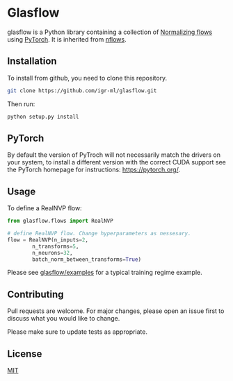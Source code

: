 # Glasflow

glasflow is a Python library containing a collection of [Normalizing flows](https://arxiv.org/abs/1912.02762) using [PyTorch](https://pytorch.org). It is inherited from [nflows](https://github.com/bayesiains/nflows). 

## Installation

To install from github, you need to clone this repository.

```bash
git clone https://github.com/igr-ml/glasflow.git
```

Then run: 

```bash
python setup.py install
```

## PyTorch
By default the version of PyTroch will not necessarily match the drivers on your system, to install a different version with the correct CUDA support see the PyTorch homepage for instructions: https://pytorch.org/.

## Usage

To define a RealNVP flow:
```python
from glasflow.flows import RealNVP

# define RealNVP flow. Change hyperparameters as nessesary.
flow = RealNVP(n_inputs=2,
        n_transforms=5,
        n_neurons=32,
        batch_norm_between_transforms=True)
```

Please see [glasflow/examples](https://github.com/igr-ml/glasflow/tree/main/examples) for a typical training regime example. 

## Contributing
Pull requests are welcome. For major changes, please open an issue first to discuss what you would like to change.

Please make sure to update tests as appropriate.

## License
[MIT](https://choosealicense.com/licenses/mit/)

